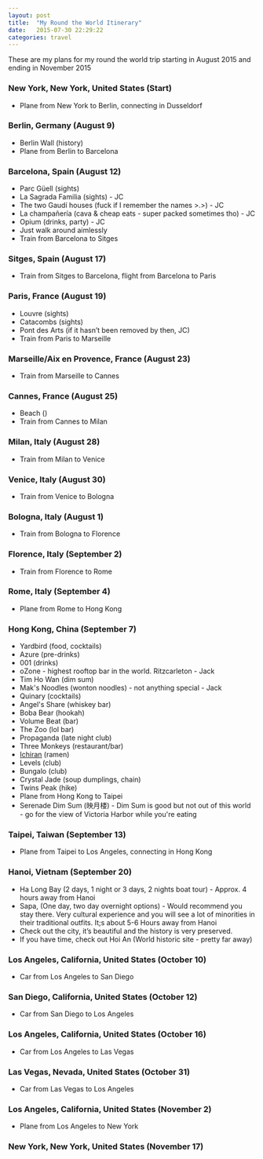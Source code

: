 ```yaml
---
layout: post
title:  "My Round the World Itinerary"
date:   2015-07-30 22:29:22
categories: travel
---
```

These are my plans for my round the world trip starting in August 2015 and ending in November 2015

### New York, New York, United States (Start)
 - Plane from New York to Berlin, connecting in Dusseldorf

### Berlin, Germany (August 9)
 - Berlin Wall (history)
 - Plane from Berlin to Barcelona

### Barcelona, Spain (August 12)
 - Parc Güell (sights)
 - La Sagrada Familia (sights) - JC
 - The two Gaudí houses (fuck if I remember the names >.>) - JC
 - La champañería (cava & cheap eats - super packed sometimes tho) - JC
 - Opium (drinks, party) - JC
 - Just walk around aimlessly
 - Train from Barcelona to Sitges

### Sitges, Spain (August 17)
 - Train from Sitges to Barcelona, flight from Barcelona to Paris

### Paris, France (August 19)
 - Louvre (sights)
 - Catacombs (sights)
 - Pont des Arts (if it hasn’t been removed by then, JC)
 - Train from Paris to Marseille

### Marseille/Aix en Provence, France (August 23)
 - Train from Marseille to Cannes

### Cannes, France (August 25)
 - Beach ()
 - Train from Cannes to Milan

### Milan, Italy (August 28)
 - Train from Milan to Venice

### Venice, Italy (August 30)
 - Train from Venice to Bologna

### Bologna, Italy (August 1)
 - Train from Bologna to Florence

### Florence, Italy (September 2)
 - Train from Florence to Rome

### Rome, Italy (September 4)
 - Plane from Rome to Hong Kong

### Hong Kong, China (September 7)
 - Yardbird (food, cocktails)
 - Azure (pre-drinks)
 - 001 (drinks)
 - oZone - highest rooftop bar in the world. Ritzcarleton - Jack
 - Tim Ho Wan (dim sum)
 - Mak's Noodles (wonton noodles) - not anything special - Jack 
 - Quinary (cocktails)
 - Angel's Share (whiskey bar)
 - Boba Bear (hookah)
 - Volume Beat (bar)
 - The Zoo (lol bar)
 - Propaganda (late night club)
 - Three Monkeys (restaurant/bar)
 - [Ichiran](http://hk.ichiran.com/html/tenpo/causewaybay.html) (ramen)
 - Levels (club)
 - Bungalo (club)
 - Crystal Jade (soup dumplings, chain)
 - Twins Peak (hike)
 - Plane from Hong Kong to Taipei
 - Serenade Dim Sum (映月楼) - Dim Sum is good but not out of this world - go for the view of Victoria Harbor while you're eating

### Taipei, Taiwan (September 13)
 - Plane from Taipei to Los Angeles, connecting in Hong Kong

### Hanoi, Vietnam (September 20)
- Ha Long Bay (2 days, 1 night or 3 days, 2 nights boat tour) - Approx. 4 hours away from Hanoi
- Sapa, (One day, two day overnight options) - Would recommend you stay there. Very cultural experience and you will see a lot of minorities in their traditional outfits. It;s about 5-6 Hours away from Hanoi
- Check out the city, it’s beautiful and the history is very preserved. 
- If you have time, check out Hoi An (World historic site - pretty far away)

### Los Angeles, California, United States (October 10)
 - Car from Los Angeles to San Diego

### San Diego, California, United States (October 12)
 - Car from San Diego to Los Angeles

### Los Angeles, California, United States (October 16)
 - Car from Los Angeles to Las Vegas

### Las Vegas, Nevada, United States (October 31)
 - Car from Las Vegas to Los Angeles

### Los Angeles, California, United States (November 2)
 - Plane from Los Angeles to New York

### New York, New York, United States (November 17)

